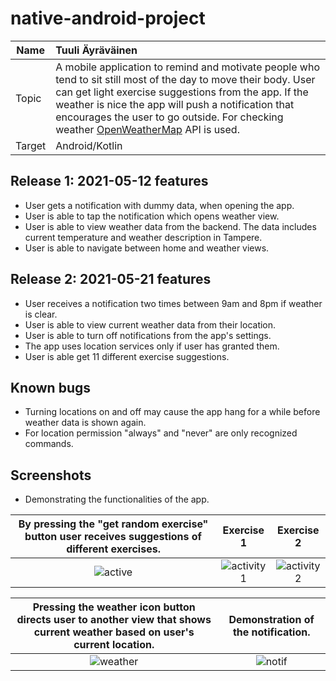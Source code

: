 # native-android-project

| Name   | Tuuli Äyräväinen                                                                                                                                                                                                                                                                                                                                      |
| ------ | :---------------------------------------------------------------------------------------------------------------------------------------------------------------------------------------------------------------------------------------------------------------------------------------------------------------------------------------------------- |
| Topic  | A mobile application to remind and motivate people who tend to sit still most of the day to move their body. User can get light exercise suggestions from the app. If the weather is nice the app will push a notification that encourages the user to go outside. For checking weather [OpenWeatherMap](https://openweathermap.org/api) API is used. |
| Target | Android/Kotlin                                                                                                                                                                                                                                                                                                                                        |

## Release 1: 2021-05-12 features

- User gets a notification with dummy data, when opening the app.
- User is able to tap the notification which opens weather view.
- User is able to view weather data from the backend. The data includes current temperature and weather description in Tampere.
- User is able to navigate between home and weather views.

## Release 2: 2021-05-21 features

- User receives a notification two times between 9am and 8pm if weather is clear.
- User is able to view current weather data from their location.
- User is able to turn off notifications from the app's settings.
- The app uses location services only if user has granted them.
- User is able get 11 different exercise suggestions.

## Known bugs

- Turning locations on and off may cause the app hang for a while before weather data is shown again.
- For location permission "always" and "never" are only recognized commands.

## Screenshots

- Demonstrating the functionalities of the app.

By pressing the "get random exercise" button user receives suggestions of different exercises.                    |  Exercise 1               |    Exercise 2
:----------------------------------------------------------------------------------------------------------------:|:-------------------------:|:-------------------------:
![active](https://user-images.githubusercontent.com/70134583/148447623-13d6a417-93b5-4188-9886-fd48fa19dce3.jpg)  |  ![activity1](https://user-images.githubusercontent.com/70134583/148447647-c6436e40-68b7-491c-9fbb-2b9c498ceb59.jpg) | ![activity2](https://user-images.githubusercontent.com/70134583/148447660-2cdad62f-f4d2-4c20-8a7c-a1a0c835479c.jpg)

Pressing the weather icon button directs user to another view that shows current weather based on user's current location.    |  Demonstration of the notification.
:---------------------------------------------------------------:|:---------------------------------------------------------------:
![weather](https://user-images.githubusercontent.com/70134583/148448794-929f9344-7f81-4f7c-9e8a-ee7e44ea5e32.jpg) |![notif](https://user-images.githubusercontent.com/70134583/148448754-772ca0d0-6fa3-4afe-b77a-47f231b3f47c.jpg)



